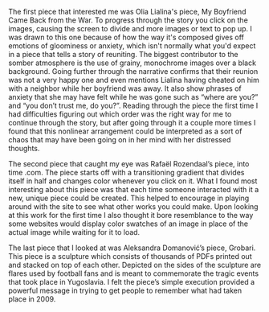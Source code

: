 The first piece that interested me was Olia Lialina's piece, My Boyfriend Came Back from the War. To progress through the story you click on the images, causing the screen to divide and more images or text to pop up. I was drawn to this one because of how the way it's composed gives off emotions of gloominess or anxiety, which isn't normally what you'd expect in a piece that tells a story of reuniting. The biggest contributor to the somber atmosphere is the use of grainy, monochrome images over a black background. Going further through the narrative confirms that their reunion was not a very happy one and even mentions Lialina having cheated on him with a neighbor while her boyfriend was away. It also show phrases of anxiety that she may have felt while he was gone such as “where are you?” and “you don’t trust me, do you?”. Reading through the piece the first time I had difficulties figuring out which order was the right way for me to continue through the story, but after going through it a couple more times I found that this nonlinear arrangement could be interpreted as a sort of chaos that may have been going on in her mind with her distressed thoughts.

The second piece that caught my eye was Rafaël Rozendaal’s piece, into time .com. The piece starts off with a transitioning gradient that divides itself in half and changes color whenever you click on it. What I found most interesting about this piece was that each time someone interacted with it a new, unique piece could be created. This helped to encourage in playing around with the site to see what other works you could make. Upon looking at this work for the first time I also thought it bore resemblance to the way some websites would display color swatches of an image in place of the actual image while waiting for it to load.

The last piece that I looked at was Aleksandra Domanović’s piece, Grobari. This piece is a sculpture which consists of thousands of PDFs printed out and stacked on top of each other. Depicted on the sides of the sculpture are flares used by football fans and is meant to commemorate the tragic events that took place in Yugoslavia. I felt the piece’s simple execution provided a powerful message in trying to get people to remember what had taken place in 2009.
